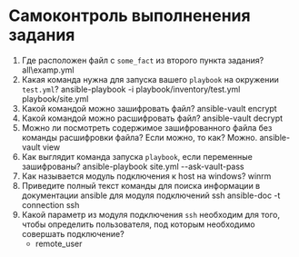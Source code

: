 # Самоконтроль выполненения задания

1. Где расположен файл с `some_fact` из второго пункта задания?
   all\examp.yml
2. Какая команда нужна для запуска вашего `playbook` на окружении `test.yml`?
   ansible-playbook -i playbook/inventory/test.yml playbook/site.yml
3. Какой командой можно зашифровать файл?
   ansible-vault encrypt <filename>
4. Какой командой можно расшифровать файл?
   ansible-vault decrypt <filename>
5. Можно ли посмотреть содержимое зашифрованного файла без команды расшифровки файла? Если можно, то как?
   Можно. ansible-vault view <filename>
6. Как выглядит команда запуска `playbook`, если переменные зашифрованы?
   ansible-playbook site.yml --ask-vault-pass
7. Как называется модуль подключения к host на windows?
   winrm
8. Приведите полный текст команды для поиска информации в документации ansible для модуля подключений ssh
   ansible-doc -t connection ssh
9. Какой параметр из модуля подключения `ssh` необходим для того, чтобы определить пользователя, под которым необходимо совершать подключение?
   - remote_user
